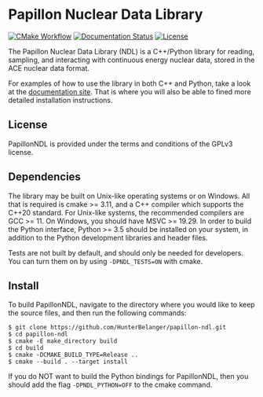 # Papillon Nuclear Data Library
[![CMake Workflow](https://github.com/HunterBelanger/papillon-ndl/actions/workflows/cmake.yml/badge.svg)](https://github.com/HunterBelanger/papillon-ndl/actions)
[![Documentation Status](https://readthedocs.org/projects/papillon-ndl/badge/?version=latest)](https://papillon-ndl.readthedocs.io/en/latest/?badge=latest)
[![License](https://img.shields.io/badge/License-GPLv3-brightgreen)](https://github.com/HunterBelanger/papillon-ndl/blob/develop/LICENSE)

The Papillon Nuclear Data Library (NDL) is a C++/Python library for reading,
sampling, and interacting with continuous energy nuclear data, stored in the ACE
nuclear data format.

For examples of how to use the library in both C++ and Python, take a look at
the [documentation site](https://papillon-ndl.readthedocs.io). That is where you
will also be able to fined more detailed installation instructions.

## License
PapillonNDL is provided under the terms and conditions of the GPLv3
license.

## Dependencies
The library may be built on Unix-like operating systems or on Windows. All that
is required is cmake >= 3.11, and a C++ compiler which supports the C++20
standard. For Unix-like systems, the recommended compilers are GCC >= 11.
On Windows, you should have MSVC >= 19.29. In order to build the
Python interface, Python >= 3.5 should be installed on your system, in
addition to the Python development libraries and header files.

Tests are not built by default, and should only be needed for developers. You
can turn them on by using ```-DPNDL_TESTS=ON``` with cmake.

## Install
To build PapillonNDL, navigate to the directory where you would like to keep the
source files, and then run the following commands:
```
$ git clone https://github.com/HunterBelanger/papillon-ndl.git
$ cd papillon-ndl
$ cmake -E make_directory build
$ cd build
$ cmake -DCMAKE_BUILD_TYPE=Release ..
$ cmake --build . --target install
```

If you do NOT want to build the Python bindings for PapillonNDL, then you should
add the flag ```-DPNDL_PYTHON=OFF``` to the cmake command.
